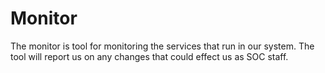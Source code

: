 # Monitor
The monitor is tool for monitoring the services that run in our system. The tool will report us on any changes that could effect us as SOC staff.
